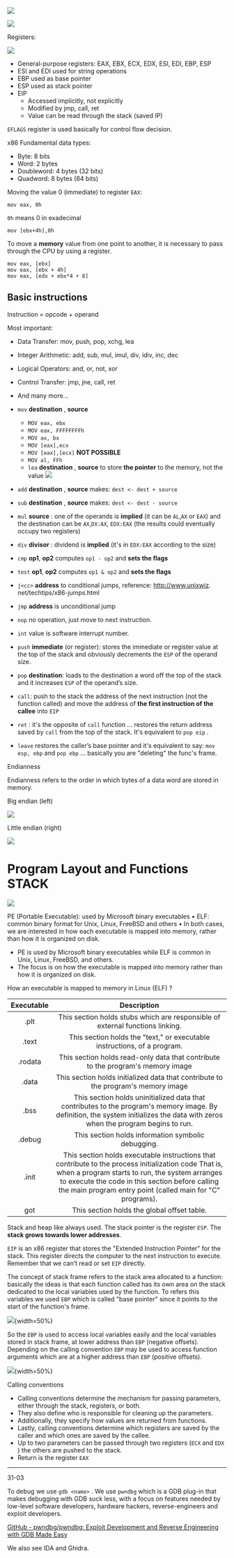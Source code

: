 
![](images/a14839b73c9c876f3d5e11baa0345a2c.png) 




![](images/bc4f8a8ba41586b28cfbddc73f610ef9.png)


Registers: 

![](images/4ec6d938e619bc648067905357ea8e23.png)


- General-purpose registers: EAX, EBX, ECX, EDX, ESI, EDI, EBP, ESP
- ESI and EDI used for string operations 
- EBP used as base pointer 
- ESP used as stack pointer 
- EIP 
	- Accessed implicitly, not explicitly 
	- Modified by jmp, call, ret 
	- Value can be read through the stack (saved IP)

`EFLAGS` register is used basically for control flow decision. 


x86 Fundamental data types:

- Byte: 8 bits
- Word: 2 bytes
- Doubleword: 4 bytes (32 bits)
- Quadword: 8 bytes (64 bits)



Moving the value 0 (immediate) to register `EAX`:  

````x86
mov eax, 0h
````

`0h` means 0 in exadecimal

````x86
mov [ebx+4h],0h
````

To move a **memory** value from one point to another, it is necessary to pass through the CPU by using a register.

````x86
mov eax, [ebx]
mov eax, [ebx + 4h]
mov eax, [edx + ebx*4 + 8]
````

## Basic instructions 

Instruction = opcode + operand


Most important: 

- Data Transfer: mov, push, pop, xchg, lea
- Integer Arithmetic: add, sub, mul, imul, div, idiv, inc, dec
- Logical Operators: and, or, not, xor
- Control Transfer: jmp, jne, call, ret
- And many more...


- `mov` **destination** , **source** 
	- `MOV eax, ebx `
	- `MOV eax, FFFFFFFFh` 
	- `MOV ax, bx` 
	- `MOV [eax],ecx `
	- `MOV [eax],[ecx]` **NOT POSSIBLE**
	- `MOV al, FFh`
	- `lea` **destination** , **source** to store **the pointer** to the memory, not the value
		![](images/bea1dac9a4edcc63e225ed02faa5f2e1.png) 
- `add` **destination** , **source** makes: `dest <- dest + source`
- `sub` **destination** , **source** makes: `dest <- dest - source`
- `mul` **source** : one of the operands is **implied** (it can be `AL`,`AX` or `EAX`) and the destination can be `AX`,`DX:AX`, `EDX:EAX` (the results could eventually occupy two registers)
- `div` **divisor** : dividend is **implied** (it's in `EDX:EAX` according to the size)
- `cmp` **op1**, **op2** computes `op1 - op2` and **sets the flags** 
- `test` **op1**, **op2** computes `op1 & op2` and **sets the flags** 
- `j<cc>` **address** to conditional jumps, reference: http://www.unixwiz. net/techtips/x86-jumps.html
- `jmp` **address** is unconditional jump 
- `nop` no operation, just move to next instruction. 
- `int` value is software interrupt number. 
- `push` **immediate** (or register): stores the immediate or register value at the top of the stack and obviously decrements the `ESP` of the operand size.
- `pop` **destination**: loads to the destination a word off the top of the stack and it increases `ESP` of the operand’s size.
- `call`: push to the stack the address of the next instruction (not the function called) and move the address of **the first instruction of the callee** into `EIP`
- `ret` : it's the opposite of `call` function ... restores the return address saved by `call` from the top of the stack. It's equivalent to `pop eip` . 
- `leave` restores the caller’s base pointer and it's equivalent to say: `mov esp, ebp` and `pop ebp`  ... basically you are "deleting" the func's frame. 



Endianness 

Endianness refers to the order in which bytes of a data word are stored in memory.

Big endian (left)

![](images/063acf2ea053e84e29cd5e02aa0a7eee.png)


Little endian (right)


![](images/02dc3f5f2c13045ad51c35ae9cab2821.png)


# Program Layout and Functions STACK

![](images/5390c875ad29c31acc5d1d3c3f05b946.png)

PE (Portable Executable): used by Microsoft binary executables • ELF: common binary format for Unix, Linux, FreeBSD and others • In both cases, we are interested in how each executable is mapped into memory, rather than how it is organized on disk.

- PE is used by Microsoft binary executables while ELF is common in Unix, Linux, FreeBSD, and others.
- The focus is on how the executable is mapped into memory rather than how it is organized on disk.


How an executable is mapped to memory in Linux (ELF) ? 

| Executable | Description |
| :---: | :---: |
| .plt | This section holds stubs which are responsible of  external functions linking. |
| .text | This section holds the "text," or executable instructions, of a program. |
| .rodata | This section holds read-only data that contribute to  the program's memory image |
| .data | This section holds initialized data that contribute to  the program's memory image |
| .bss | This section holds uninitialized data that contributes to the program's memory image.  By definition, the system initializes the data with zeros when the program begins to run. |
| .debug | This section holds information symbolic debugging. |
| .init | This section holds executable instructions that contribute to the process initialization code  That is, when a program starts to run, the system arranges to execute the code in this  section before calling the main program entry point (called main for "C" programs). |
| got | This section holds the global offset table. |


Stack and heap like always used. The stack pointer is the register `ESP`. The **stack grows towards lower addresses**. 

`EIP` is an x86 register that stores the "Extended Instruction Pointer" for the stack. This register directs the computer to the next instruction to execute. Remember that we can’t read or set `EIP` directly. 

The concept of stack frame refers to the stack area allocated to a function: basically the ideas is that each function called has its own area on the stack dedicated to the local variables used by the function. 
To refers this variables we used `EBP` which is called "base pointer" since it points to the start of the function's frame. 
 

![](images/181cce55e9c32a7c5b6287b1bc62ba81.png){width=50%}


So the `EBP` is used to access local variables easily and the local variables stored in stack frame, at lower address than `EBP` (negative offsets). 
Depending on the calling convention `EBP` may be used to access function arguments which are at a higher address than `EBP` (positive offsets).

![](images/1b891a26de21708bfd4cca03ce913c3a.png){width=50%}

Calling conventions

- Calling conventions determine the mechanism for passing parameters, either through the stack, registers, or both.
- They also define who is responsible for cleaning up the parameters.
- Additionally, they specify how values are returned from functions.
- Lastly, calling conventions determine which registers are saved by the caller and which ones are saved by the callee.
- Up to two parameters can be passed through two registers (`ECX` and `EDX` ) the others are pushed to the stack. 
- Return is the register `EAX` 



---


31-03 


To debug we use `gdb <name>` . We use `pwndbg` which is a GDB plug-in that makes debugging with GDB suck less, with a focus on features needed by low-level software developers, hardware hackers, reverse-engineers and exploit developers.

[GitHub - pwndbg/pwndbg: Exploit Development and Reverse Engineering with GDB Made Easy](https://github.com/pwndbg/pwndbg)


We also see IDA and Ghidra. 





















